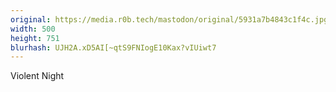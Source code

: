 ```yaml
---
original: https://media.r0b.tech/mastodon/original/5931a7b4843c1f4c.jpg
width: 500
height: 751
blurhash: UJH2A.xD5AI[~qtS9FNIogE10Kax?vIUiwt7
---
```


<!-- {{ card.title }} -->

Violent Night
